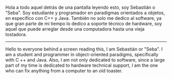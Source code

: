 Hola a todo aquel detrás de una pantalla leyendo esto, soy Sebastián o "Seba". 
Soy estudiante y programador en paradigmas orientados a objetos, en específico con C++ y Java. 
También no solo me dedico al software, ya que gran parte de mi tiempo lo dedico a soporte técnico de hardware, 
soy aquel que puede arreglar desde una computadora hasta una vieja tostadora.

---------------------------------------------------------------------------------------------------------------------

Hello to everyone behind a screen reading this, I am Sebastián or "Seba". 
I am a student and programmer in object-oriented paradigms, specifically with C ++ and Java. 
Also, I am not only dedicated to software, since a large part of my time is dedicated to hardware technical support, 
I am the one who can fix anything from a computer to an old toaster.
